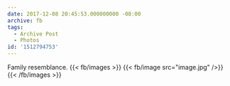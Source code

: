 ```yaml
---
date: 2017-12-08 20:45:53.000000000 -08:00
archive: fb
tags: 
  - Archive Post
  - Photos
id: '1512794753'
---
```


Family resemblance.
{{< fb/images >}}
{{< fb/image src="image.jpg" />}}
{{< /fb/images >}}
